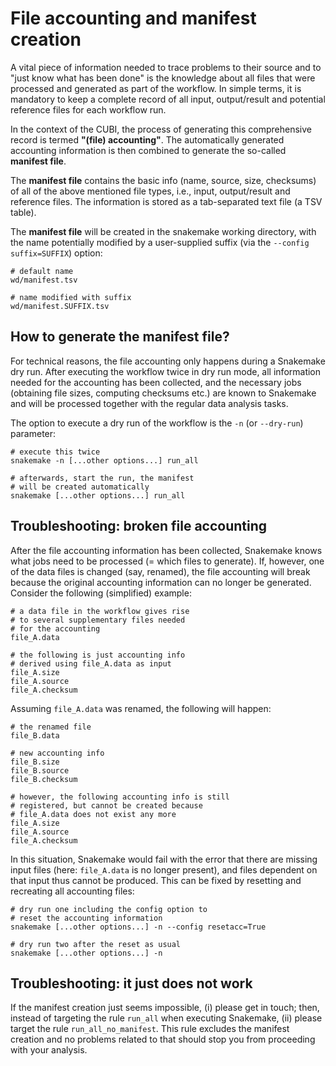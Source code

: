 # File accounting and manifest creation

A vital piece of information needed to trace problems
to their source and to "just know what has been done"
is the knowledge about all files that were processed
and generated as part of the workflow. In simple terms,
it is mandatory to keep a complete record of all input,
output/result and potential reference files for each
workflow run.

In the context of the CUBI, the process of generating
this comprehensive record is termed **"(file) accounting"**.
The automatically generated accounting information is then
combined to generate the so-called **manifest file**.

The **manifest file** contains the basic info (name, source,
size, checksums) of all of the above mentioned file types, i.e.,
input, output/result and reference files. The information is
stored as a tab-separated text file (a TSV table).

The **manifest file** will be created in the snakemake
working directory, with the name potentially modified by
a user-supplied suffix (via the `--config suffix=SUFFIX`)
option:

```
# default name
wd/manifest.tsv

# name modified with suffix
wd/manifest.SUFFIX.tsv
```

## How to generate the manifest file?

For technical reasons, the file accounting only happens
during a Snakemake dry run. After executing the workflow
twice in dry run mode, all information needed for the
accounting has been collected, and the necessary jobs
(obtaining file sizes, computing checksums etc.) are known
to Snakemake and will be processed together with the regular
data analysis tasks.

The option to execute a dry run of the workflow is the
`-n` (or `--dry-run`) parameter:

```
# execute this twice
snakemake -n [...other options...] run_all

# afterwards, start the run, the manifest
# will be created automatically
snakemake [...other options...] run_all
```

## Troubleshooting: broken file accounting

After the file accounting information has been collected,
Snakemake knows what jobs need to be processed (= which
files to generate). If, however, one of the data files
is changed (say, renamed), the file accounting will break
because the original accounting information can no longer
be generated. Consider the following (simplified) example:

```
# a data file in the workflow gives rise
# to several supplementary files needed
# for the accounting
file_A.data

# the following is just accounting info
# derived using file_A.data as input
file_A.size
file_A.source
file_A.checksum
```

Assuming `file_A.data` was renamed, the following will happen:

```
# the renamed file
file_B.data

# new accounting info
file_B.size
file_B.source
file_B.checksum

# however, the following accounting info is still
# registered, but cannot be created because
# file_A.data does not exist any more
file_A.size
file_A.source
file_A.checksum
```

In this situation, Snakemake would fail with the error that there are
missing input files (here: `file_A.data` is no longer present), and files
dependent on that input thus cannot be produced. This can be fixed by
resetting and recreating all accounting files:

```
# dry run one including the config option to
# reset the accounting information
snakemake [...other options...] -n --config resetacc=True

# dry run two after the reset as usual
snakemake [...other options...] -n
```

## Troubleshooting: it just does not work

If the manifest creation just seems impossible, (i) please get in
touch; then, instead of targeting the rule `run_all` when
executing Snakemake, (ii) please target the rule `run_all_no_manifest`.
This rule excludes the manifest creation and no problems related
to that should stop you from proceeding with your analysis.
